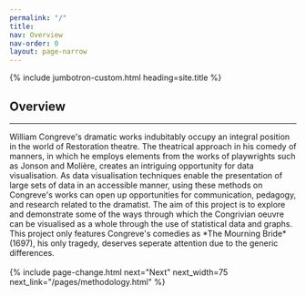```yaml
---
permalink: "/"
title:
nav: Overview
nav-order: 0
layout: page-narrow
---
```


{% include jumbotron-custom.html heading=site.title %}

## **Overview**
<hr/>
William Congreve's dramatic works indubitably occupy an integral position in the world of Restoration theatre. The theatrical approach in his comedy of manners, in which he employs elements from the works of playwrights such as Jonson and Molière, creates an intriguing opportunity for data visualisation. As data visualisation techniques enable the presentation of large sets of data in an accessible manner, using these methods on Congreve's works can open up opportunities for communication, pedagogy, and research related to the dramatist. The aim of this project is to explore and demonstrate some of the ways through which the Congrivian oeuvre can be visualised as a whole through the use of statistical data and graphs. This project only features Congreve's comedies as *The Mourning Bride* (1697), his only tragedy, deserves seperate attention due to the generic differences.
<br/>
<br/>
{% include page-change.html next="Next" next_width=75 next_link="/pages/methodology.html" %}
